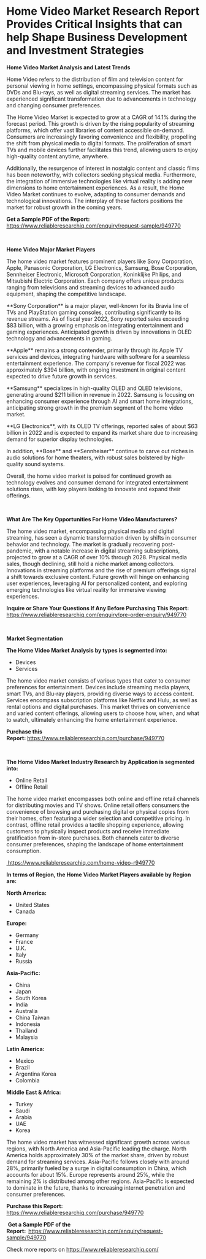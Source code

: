 <p><h1>Home Video Market Research Report Provides Critical Insights that can help Shape Business Development and Investment Strategies</h1></p><p><strong>Home Video Market Analysis and Latest Trends</strong></p>
<p><p>Home Video refers to the distribution of film and television content for personal viewing in home settings, encompassing physical formats such as DVDs and Blu-rays, as well as digital streaming services. The market has experienced significant transformation due to advancements in technology and changing consumer preferences.</p><p>The Home Video Market is expected to grow at a CAGR of 14.1% during the forecast period. This growth is driven by the rising popularity of streaming platforms, which offer vast libraries of content accessible on-demand. Consumers are increasingly favoring convenience and flexibility, propelling the shift from physical media to digital formats. The proliferation of smart TVs and mobile devices further facilitates this trend, allowing users to enjoy high-quality content anytime, anywhere.</p><p>Additionally, the resurgence of interest in nostalgic content and classic films has been noteworthy, with collectors seeking physical media. Furthermore, the integration of immersive technologies like virtual reality is adding new dimensions to home entertainment experiences. As a result, the Home Video Market continues to evolve, adapting to consumer demands and technological innovations. The interplay of these factors positions the market for robust growth in the coming years.</p></p>
<p><strong>Get a Sample PDF of the Report:&nbsp;</strong> <a href="https://www.reliableresearchiq.com/enquiry/request-sample/949770?utm_campaign=2757&utm_medium=2&utm_source=Github&utm_content=ia&utm_term=05032025&utm_id=home-video">https://www.reliableresearchiq.com/enquiry/request-sample/949770</a></p>
<p>&nbsp;</p>
<p><strong>Home Video Major Market Players</strong></p>
<p><p>The home video market features prominent players like Sony Corporation, Apple, Panasonic Corporation, LG Electronics, Samsung, Bose Corporation, Sennheiser Electronic, Microsoft Corporation, Koninklijke Philips, and Mitsubishi Electric Corporation. Each company offers unique products ranging from televisions and streaming devices to advanced audio equipment, shaping the competitive landscape.</p><p>**Sony Corporation** is a major player, well-known for its Bravia line of TVs and PlayStation gaming consoles, contributing significantly to its revenue streams. As of fiscal year 2022, Sony reported sales exceeding $83 billion, with a growing emphasis on integrating entertainment and gaming experiences. Anticipated growth is driven by innovations in OLED technology and advancements in gaming.</p><p>**Apple** remains a strong contender, primarily through its Apple TV services and devices, integrating hardware with software for a seamless entertainment experience. The company's revenue for fiscal 2022 was approximately $394 billion, with ongoing investment in original content expected to drive future growth in services.</p><p>**Samsung** specializes in high-quality OLED and QLED televisions, generating around $211 billion in revenue in 2022. Samsung is focusing on enhancing consumer experience through AI and smart home integrations, anticipating strong growth in the premium segment of the home video market.</p><p>**LG Electronics**, with its OLED TV offerings, reported sales of about $63 billion in 2022 and is expected to expand its market share due to increasing demand for superior display technologies.</p><p>In addition, **Bose** and **Sennheiser** continue to carve out niches in audio solutions for home theaters, with robust sales bolstered by high-quality sound systems.</p><p>Overall, the home video market is poised for continued growth as technology evolves and consumer demand for integrated entertainment solutions rises, with key players looking to innovate and expand their offerings.</p></p>
<p>&nbsp;</p>
<p><strong>What Are The Key Opportunities For Home Video Manufacturers?</strong></p>
<p><p>The home video market, encompassing physical media and digital streaming, has seen a dynamic transformation driven by shifts in consumer behavior and technology. The market is gradually recovering post-pandemic, with a notable increase in digital streaming subscriptions, projected to grow at a CAGR of over 10% through 2028. Physical media sales, though declining, still hold a niche market among collectors. Innovations in streaming platforms and the rise of premium offerings signal a shift towards exclusive content. Future growth will hinge on enhancing user experiences, leveraging AI for personalized content, and exploring emerging technologies like virtual reality for immersive viewing experiences.</p></p>
<p><strong>Inquire or Share Your Questions If Any Before Purchasing This Report:</strong> <a href="https://www.reliableresearchiq.com/enquiry/pre-order-enquiry/949770?utm_campaign=2757&utm_medium=2&utm_source=Github&utm_content=ia&utm_term=05032025&utm_id=home-video">https://www.reliableresearchiq.com/enquiry/pre-order-enquiry/949770</a></p>
<p>&nbsp;</p>
<p><strong>Market Segmentation</strong></p>
<p><strong>The Home Video Market Analysis by types is segmented into:</strong></p>
<p><ul><li>Devices</li><li>Services</li></ul></p>
<p><p>The home video market consists of various types that cater to consumer preferences for entertainment. Devices include streaming media players, smart TVs, and Blu-ray players, providing diverse ways to access content. Services encompass subscription platforms like Netflix and Hulu, as well as rental options and digital purchases. This market thrives on convenience and varied content offerings, allowing users to choose how, when, and what to watch, ultimately enhancing the home entertainment experience.</p></p>
<p><strong>Purchase this Report:&nbsp;</strong><a href="https://www.reliableresearchiq.com/purchase/949770?utm_campaign=2757&utm_medium=2&utm_source=Github&utm_content=ia&utm_term=05032025&utm_id=home-video">https://www.reliableresearchiq.com/purchase/949770</a></p>
<p>&nbsp;</p>
<p><strong>The Home Video Market Industry Research by Application is segmented into:</strong></p>
<p><ul><li>Online Retail</li><li>Offline Retail</li></ul></p>
<p><p>The home video market encompasses both online and offline retail channels for distributing movies and TV shows. Online retail offers consumers the convenience of browsing and purchasing digital or physical copies from their homes, often featuring a wider selection and competitive pricing. In contrast, offline retail provides a tactile shopping experience, allowing customers to physically inspect products and receive immediate gratification from in-store purchases. Both channels cater to diverse consumer preferences, shaping the landscape of home entertainment consumption.</p></p>
<p><a href="https://www.reliableresearchiq.com/home-video-r949770?utm_campaign=2757&utm_medium=2&utm_source=Github&utm_content=ia&utm_term=05032025&utm_id=home-video">&nbsp;https://www.reliableresearchiq.com/home-video-r949770</a></p>
<p><strong>In terms of Region, the Home Video Market Players available by Region are:</strong></p>
<p>
    <p> <strong> North America: </strong>
        <ul>
            <li>United States</li>
            <li>Canada</li>
        </ul>
        </p> 
    <p> <strong> Europe: </strong>
        <ul>
            <li>Germany</li>
            <li>France</li>
            <li>U.K.</li>
            <li>Italy</li>
            <li>Russia</li>
        </ul>
        </p> 
    <p> <strong> Asia-Pacific: </strong>
        <ul>
            <li>China</li>
            <li>Japan</li>
            <li>South Korea</li>
            <li>India</li>
            <li>Australia</li>
            <li>China Taiwan</li>
            <li>Indonesia</li>
            <li>Thailand</li>
            <li>Malaysia</li>
        </ul>
        </p> 
    <p> <strong> Latin America: </strong>
        <ul>
            <li>Mexico</li>
            <li>Brazil</li>
            <li>Argentina Korea</li>
            <li>Colombia</li>
        </ul>
        </p> 
    <p> <strong> Middle East & Africa: </strong>
        <ul>
            <li>Turkey</li>
            <li>Saudi</li>
            <li>Arabia</li>
            <li>UAE</li>
            <li>Korea</li>
        </ul>
    </p>
    </p>
<p><p>The home video market has witnessed significant growth across various regions, with North America and Asia-Pacific leading the charge. North America holds approximately 30% of the market share, driven by robust demand for streaming services. Asia-Pacific follows closely with around 28%, primarily fueled by a surge in digital consumption in China, which accounts for about 15%. Europe represents around 25%, while the remaining 2% is distributed among other regions. Asia-Pacific is expected to dominate in the future, thanks to increasing internet penetration and consumer preferences.</p></p>
<p><strong>Purchase this Report: </strong><a href="https://www.reliableresearchiq.com/purchase/949770?utm_campaign=2757&utm_medium=2&utm_source=Github&utm_content=ia&utm_term=05032025&utm_id=home-video">https://www.reliableresearchiq.com/purchase/949770</a></p>
<p>&nbsp;<strong>Get a Sample PDF of the Report:&nbsp;&nbsp;</strong><a href="https://www.reliableresearchiq.com/enquiry/request-sample/949770?utm_campaign=2757&utm_medium=2&utm_source=Github&utm_content=ia&utm_term=05032025&utm_id=home-video">https://www.reliableresearchiq.com/enquiry/request-sample/949770</a></p>
<p><strong></strong></p>
<p>Check more reports on <a href="https://www.reliableresearchiq.com/?utm_campaign=2757&utm_medium=2&utm_source=Github&utm_content=ia&utm_term=05032025&utm_id=home-video">https://www.reliableresearchiq.com/</a></p>